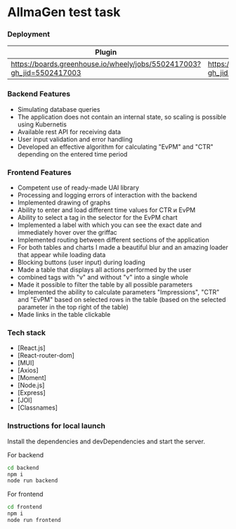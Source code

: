# AllmaGen test task

### Deployment
| Plugin | README |
| ------ | ------ |
| https://boards.greenhouse.io/wheely/jobs/5502417003?gh_jid=5502417003 | https://boards.greenhouse.io/wheely/jobs/5502417003?gh_jid=5502417003 |

### Backend Features
- Simulating database queries
- The application does not contain an internal state, so scaling is possible using Kubernetis
- Available rest API for receiving data
- User input validation and error handling
- Developed an effective algorithm for calculating "EvPM" and "CTR" depending on the entered time period

### Frontend Features
- Сompetent use of ready-made UAI library
- Processing and logging errors of interaction with the backend
- Implemented drawing of graphs
- Ability to enter and load different time values for CTR и EvPM
- Ability to select a tag in the selector for the EvPM chart
- Implemented a label with which you can see the exact date and immediately hover over the griffac
- Implemented routing between different sections of the application
- For both tables and charts I made a beautiful blur and an amazing loader that appear while loading data
- Blocking buttons (user input) during loading
- Made a table that displays all actions performed by the user
- combined tags with "v" and without "v" into a single whole
- Made it possible to filter the table by all possible parameters
- Implemented the ability to calculate parameters "Impressions", "CTR" and "EvPM" based on selected rows in the table (based on the selected parameter in the top right of the table)
- Made links in the table clickable


### Tech stack

- [React.js]
- [React-router-dom]
- [MUI]
- [Axios]
- [Moment]
- [Node.js]
- [Express]
- [JOI]
- [Classnames]


### Instructions for local launch

Install the dependencies and devDependencies and start the server.

For backend

```sh
cd backend
npm i
node run backend
```

For frontend

```sh
cd frontend
npm i
node run frontend
```